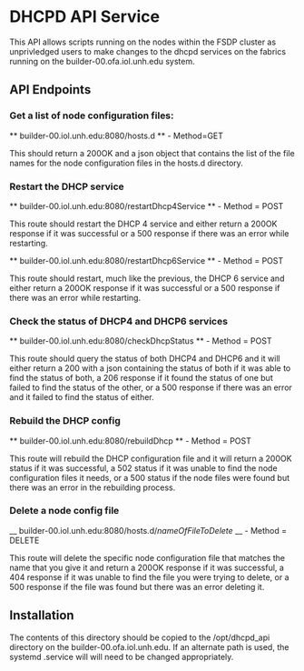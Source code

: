 # DHCPD API Service

This API allows scripts running on the nodes within the FSDP cluster as
unprivledged users to make changes to the dhcpd services on the fabrics
running on the builder-00.ofa.iol.unh.edu system.

## API Endpoints

### Get a list of node configuration files:
** builder-00.iol.unh.edu:8080/hosts.d ** - Method=GET

This should return a 200OK and a json object that contains the list of the file names for the node configuration files in the hosts.d directory.

### Restart the DHCP service
** builder-00.iol.unh.edu:8080/restartDhcp4Service ** - Method = POST

This route should restart the DHCP 4 service and either return a 200OK response if it was successful or a 500 response if there was an error while restarting.

** builder-00.iol.unh.edu:8080/restartDhcp6Service ** - Method = POST

This route should restart, much like the previous, the DHCP 6 service and either return a 200OK response if it was successful or a 500 response if there was an error while restarting.

### Check the status of DHCP4 and DHCP6 services
** builder-00.iol.unh.edu:8080/checkDhcpStatus ** - Method = POST

This route should query the status of both DHCP4 and DHCP6 and it will either return a 200 with a json containing the status of both if it was able to find the status of both, a 206 response if it found the status of one but failed to find the status of the other, or a 500 response if there was an error and it failed to find the status of either.

### Rebuild the DHCP config
** builder-00.iol.unh.edu:8080/rebuildDhcp ** - Method = POST

This route will rebuild the DHCP configuration file and it will return a 200OK status if it was successful, a 502 status if it was unable to find the node configuration files it needs, or a 500 status if the node files were found but there was an error in the rebuilding process.

### Delete a node config file
__ builder-00.iol.unh.edu:8080/hosts.d/*nameOfFileToDelete* __ - Method = DELETE

This route will delete the specific node configuration file that matches the name that you give it and return a 200OK response if it was successful, a 404 response if it was unable to find the file you were trying to delete, or a 500 response if the file was found but there was an error deleting it.

## Installation

The contents of this directory should be copied to the /opt/dhcpd_api directory
on the builder-00.ofa.iol.unh.edu.  If an alternate path is used, the systemd
.service will will need to be changed appropriately.
